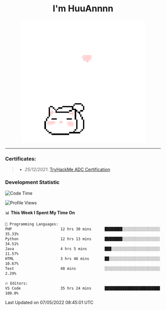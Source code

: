 <h1 align='center'>I'm HuuAnnnn</h1>
<p align="center">
 <img src="cat_intro.gif" />
</p>

___

### Certificates:
>- *25/12/2021*: [TryHackMe ADC Certification](https://tryhackme-certificates.s3-eu-west-1.amazonaws.com/THM-HKVVJOIWJA.png)


### Development Statistic

<!--START_SECTION:waka-->
![Code Time](http://img.shields.io/badge/Code%20Time-166%20hrs%2018%20mins-blue)

![Profile Views](http://img.shields.io/badge/Profile%20Views-1-blue)

📊 **This Week I Spent My Time On** 

```text
💬 Programming Languages: 
PHP                      12 hrs 30 mins      ████████░░░░░░░░░░░░░░░░░   35.33% 
Python                   12 hrs 13 mins      ████████░░░░░░░░░░░░░░░░░   34.51% 
Java                     4 hrs 5 mins        ███░░░░░░░░░░░░░░░░░░░░░░   11.57% 
HTML                     3 hrs 46 mins       ██░░░░░░░░░░░░░░░░░░░░░░░   10.67% 
Text                     48 mins             ░░░░░░░░░░░░░░░░░░░░░░░░░   2.29%

🔥 Editors: 
VS Code                  35 hrs 24 mins      █████████████████████████   100.0%

```


 Last Updated on 07/05/2022 08:45:01 UTC
<!--END_SECTION:waka-->
